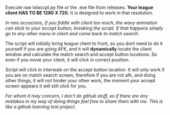 Execute raw lolaccpt.py file or the .exe file from releases. **Your league client HAS TO BE 1280 X 720.** It is designed to work in that resolution.

*In rare occacions, if you fiddle with client too much, the wavy animation can stick to your accept button, breaking the script. If that happens simply go to any other menu in client and come back to match search.*

The script will initially bring league client to front, so you dont need to do it yourself if you are going AFK, and it will **dynamically** locate the client window and calculate the match search and accept button locations. So even if you move your client, it will click in correct position.

Script will click in interwals on the accept button location. It will only work if you are on match search screen, therefore if you are not afk, and doing other things, it will not hinder your other work, the moment your accept screen appears it will still click for you. 

*For whom it may concern, I don't do github stuff, so if there are any mistakes in my way of doing things feel free to share them with me. This is like a github learning test project.* 
